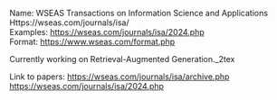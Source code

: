  Name: WSEAS Transactions on Information Science and Applications 
 Https://wseas.com/journals/isa/  
 Examples: https://wseas.com/journals/isa/2024.php  
 Format: https://www.wseas.com/format.php

 Currently working on Retrieval-Augmented Generation._2tex

Link to papers:
    https://wseas.com/journals/isa/archive.php
    https://wseas.com/journals/isa/2024.php